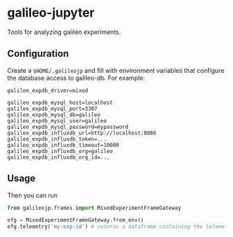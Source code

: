 galileo-jupyter
===============

Tools for analyzing galileo experiments.

Configuration
-------------

Create a `$HOME/.galileojp` and fill with environment variables that configure the database access to galileo-db.
For example:

```
galileo_expdb_driver=mixed

galileo_expdb_mysql_host=localhost
galileo_expdb_mysql_port=3307
galileo_expdb_mysql_db=galileo
galileo_expdb_mysql_user=galileo
galileo_expdb_mysql_password=mypassword
galileo_expdb_influxdb_url=http://localhost:8086
galileo_expdb_influxdb_token=...
galileo_expdb_influxdb_timeout=10000
galileo_expdb_influxdb_org=galileo
galileo_expdb_influxdb_org_id=...
```

Usage
-----

Then you can run

```python
from galileojp.frames import MixedExperimentFrameGateway

efg = MixedExperimentFrameGateway.from_env()
efg.telemetry('my-exp-id') # returns a dataframe containing the telemetry for the given experiment
```
